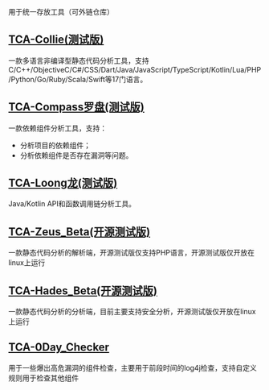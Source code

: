 用于统一存放工具（可外链仓库）

## [TCA-Collie(测试版)](https://github.com/TCATools/collie)
一款多语言非编译型静态代码分析工具，支持C/C++/ObjectiveC/C#/CSS/Dart/Java/JavaScript/TypeScript/Kotlin/Lua/PHP/Python/Go/Ruby/Scala/Swift等17门语言。

## [TCA-Compass罗盘(测试版)](https://github.com/TCATools/compass)
一款依赖组件分析工具，支持：
- 分析项目的依赖组件；
- 分析依赖组件是否存在漏洞等问题。

## [TCA-Loong龙(测试版)](https://github.com/TCATools/loong)
Java/Kotlin API和函数调用链分析工具。

## [TCA-Zeus_Beta(开源测试版)](https://github.com/TCATools/Zeus_Beta)
一款静态代码分析的解析端，开源测试版仅支持PHP语言，开源测试版仅开放在linux上运行

## [TCA-Hades_Beta(开源测试版)](https://github.com/TCATools/Hades_Beta)
一款静态代码分析的分析端，目前主要支持安全分析，开源测试版仅开放在linux上运行

## [TCA-0Day_Checker](https://github.com/TCATools/codedog_0Day_checker)
用于一些爆出高危漏洞的组件检查，主要用于前段时间的log4j检查，支持自定义规则用于检查其他组件